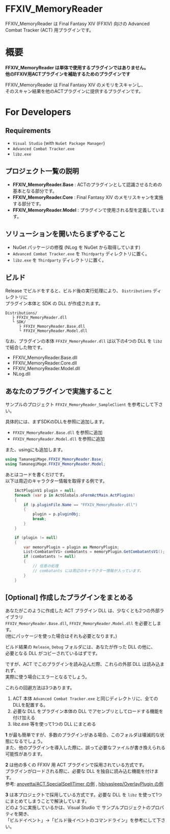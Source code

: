 FFXIV_MemoryReader
===

FFXIV_MemoryReader は Final Fantasy XIV (FFXIV) 向けの Advanced Combat Tracker (ACT) 用プラグインです。

# 概要

**FFXIV_MemoryReader は単体で使用するプラグインではありません。**  
**他のFFXIV用ACTプラグインを補助するためのプラグインです**

FFXIV_MemoryReader は Final Fantasy XIV のメモリをスキャンし、  
そのスキャン結果を他のACTプラグインに提供するプラグインです。


# For Developers

## Requirements

- `Visual Studio` (with `NuGet Package Manager`)
- `Advanced Combat Tracker.exe`
- `libz.exe`

## プロジェクト一覧の説明

- **FFXIV_MemoryReader.Base**
 : ACTのプラグインとして認識させるための基本となる部分です。
- **FFXIV_MemoryReader.Core**
 : Final Fantasy XIV のメモリスキャンを実施する部分です。
- **FFXIV_MemoryReader.Model**
 : プラグインで使用される型を定義しています。


## ソリューションを開いたらまずやること

- NuGet パッケージの修復 (NLog を NuGet から取得しています)
- `Advanced Combat Tracker.exe` を `Thirdparty` ディレクトリに置く。
- `libz.exe` を `Thirdparty` ディレクトリに置く。


## ビルド

Release でビルドをすると、ビルド後の実行処理により、 `Distributions` ディレクトリに  
プラグイン本体と SDK の DLL が作成されます。

```
Distributions/  
   ├ FFXIV_MemoryReader.dll
   └ SDK/
      ├ FFXIV_MemoryReader.Base.dll
      └ FFXIV_MemoryReader.Model.dll
```

なお、プラグインの本体 `FFXIV_MemoryReader.dll` は以下の4つの DLL を `libz` で結合した物です。
- FFXIV_MemoryReader.Base.dll
- FFXIV_MemoryReader.Core.dll
- FFXIV_MemoryReader.Model.dll
- NLog.dll

## あなたのプラグインで実施すること

サンプルのプロジェクト `FFXIV_MemoryReader_SampleClient` を参考にして下さい。

具体的には、まずSDKのDLLを参照に追加します。

- `FFXIV_MemoryReader.Base.dll` を参照に追加
- `FFXIV_MemoryReader.Model.dll` を参照に追加

また、usingにも追加します。

```C#
using TamanegiMage.FFXIV_MemoryReader.Base;
using TamanegiMage.FFXIV_MemoryReader.Model;
```

あとはコードを書くだけです。  
以下は周辺のキャラクター情報を取得する例です。

```C#
    IActPluginV1 plugin = null;
    foreach (var p in ActGlobals.oFormActMain.ActPlugins)
    {
        if (p.pluginFile.Name == "FFXIV_MemoryReader.dll")
        {
            plugin = p.pluginObj;
            break;
        }
    }

    if (plugin != null)
    {
        var memoryPlugin = plugin as MemoryPlugin;
        List<CombatantV1> combatants = memoryPlugin.GetCombatantsV1();
        if (combatants != null)
        {
            // 任意の処理
            // combatants には周辺のキャラクター情報が入っています。
        }
    }
```

## [Optional] 作成したプラグインをまとめる

あなたがこのように作成した ACT プラグイン DLL は、少なくとも2つの外部ライブラリ  
`FFXIV_MemoryReader.Base.dll`, `FFXIV_MemoryReader.Model.dll` を必要とします。  
(他にパッケージを使った場合はそれも必要となります。)

ビルド結果の `Release`, `Debug` フォルダには、あなたが作った DLL の他に、  
必要となる DLL がコピーされているはずです。

ですが、ACT でこのプラグインを読み込んだ際、これらの外部 DLL は読み込まれず、  
実際に使う場合にエラーとなるでしょう。

これらの回避方法は3つあります。

1. ACT 本体 `Advanced Combat Tracker.exe` と同じディレクトリに、全てのDLLを配置する。
2. 必要な DLL をプラグイン本体の DLL でアセンブリとしてロードする機能を付け加える
3. libz.exe 等を使って1つの DLL にまとめる


**1** が最も簡単ですが、多数のプラグインがある場合、このフォルダは壊滅的な状態になるでしょう。  
また、他のプラグインを導入した際に、誤って必要なファイルが書き換えられる可能性があります。

**2** は他の多くの FFXIV 用 ACT プラグインで採用されている方式です。  
プラグインがロードされる際に、必要な DLL を独自に読み込む機能を付けます。  
参考: [anoyetta/ACT.SpecialSpellTimer の例](https://github.com/anoyetta/ACT.SpecialSpellTimer/blob/master/ACT.SpecialSpellTimer/AssemblyResolver.cs)
, 
[hibiyasleep/OverlayPlugin の例](https://github.com/hibiyasleep/OverlayPlugin/blob/master/OverlayPlugin/AssemblyResolver.cs)


**3** は本プロジェクトで採用している方式です。必要な DLL を `libz` を使って1つにまとめてしまうことで解決しています。  
どのように実施しているかは、Visual Studio で サンプルプロジェクトのプロパティを開き、  
「ビルドイベント」->「ビルド後イベントのコマンドライン」を参考にして下さい。

